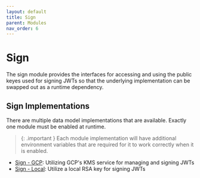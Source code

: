 ```yaml
---
layout: default
title: Sign
parent: Modules
nav_order: 6
---
```


# Sign

The sign module provides the interfaces for accessing and using the public keyes used for signing JWTs so that the underlying implementation can be swapped out as a runtime dependency.

## Sign Implementations

There are multiple data model implementations that are available. Exactly one module must be enabled at runtime.

> {: .important }
> Each module implementation will have additional environment variables that are required for it to work correctly when it is enabled.

- [Sign - GCP](/docs/modules/signgcp.md): Utilizing GCP's KMS service for managing and signing JWTs
- [Sign - Local](/docs/modules/signlocal.md): Utilize a local RSA key for signing JWTs
